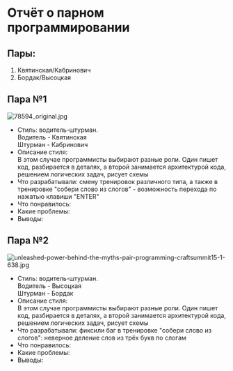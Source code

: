 # Отчёт о парном программировании

## Пары: 
1) Квятинская/Кабринович
2) Бордак/Высоцкая

## Пара №1
![78594_original.jpg](https://ic.pics.livejournal.com/avva/111931/78594/78594_original.jpg) <br> 
* Стиль: водитель-штурман. <br> 
Водитель - Квятинская<br> 
Штурман - Кабринович<br> 
* Описание стиля:<br> 
В этом случае программисты выбирают разные роли. Один пишет
код, разбирается в деталях, а второй занимается архитектурой кода, решением логических
задач, рисует схемы <br> 
* Что разрабатывали: смену тренировок различного типа, а также в тренировке "собери слово из слогов" - возможность перехода по нажатью клавиши "ENTER" <br> 
* Что понравилось: <br> 
* Какие проблемы: <br> 
* Выводы: <br> 
## Пара №2
![unleashed-power-behind-the-myths-pair-programming-craftsummit15-1-638.jpg](https://image.slidesharecdn.com/pwyeuwdtrfaxricvoptc-signature-d5d51956721d2eb0b634fd1fff80e8d1f86c2c1cc341f0db16e069c9cfb44e81-poli-150601213148-lva1-app6891/95/unleashed-power-behind-the-myths-pair-programming-craftsummit15-1-638.jpg) <br> 
* Стиль: водитель-штурман. <br> 
Водитель - Высоцкая<br> 
Штурман - Бордак<br> 
* Описание стиля:<br> 
В этом случае программисты выбирают разные роли. Один пишет
код, разбирается в деталях, а второй занимается архитектурой кода, решением логических
задач, рисует схемы <br> 
* Что разрабатывали: фиксили баг в тренировке "собери слово из слогов": неверное деление слов из трёх букв по слогам <br> 
* Что понравилось: <br> 
* Какие проблемы: <br> 
* Выводы: <br> 
